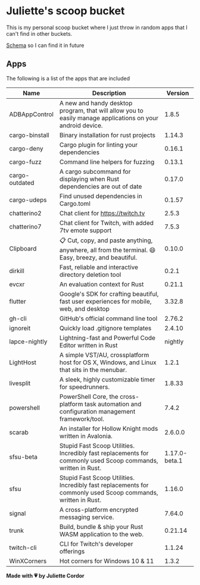 # Juliette's scoop bucket

This is my personal scoop bucket where I just throw in random apps that I can't find in other buckets.

[Schema](https://raw.githubusercontent.com/ScoopInstaller/Scoop/master/schema.json) so I can find it in future

## Apps

The following is a list of the apps that are included

| Name       | Description       | Version       |
| ---------- | ----------------- | ------------- |
|ADBAppControl|A new and handy desktop program, that will allow you to easily manage applications on your android device.|1.8.5|
|cargo-binstall|Binary installation for rust projects|1.14.3|
|cargo-deny|Cargo plugin for linting your dependencies|0.16.1|
|cargo-fuzz|Command line helpers for fuzzing|0.13.1|
|cargo-outdated|A cargo subcommand for displaying when Rust dependencies are out of date|0.17.0|
|cargo-udeps|Find unused dependencies in Cargo.toml|0.1.57|
|chatterino2|Chat client for https://twitch.tv |2.5.3|
|chatterino7|Chat client for Twitch, with added 7tv emote support|7.5.3|
|Clipboard|📋 Cut, copy, and paste anything, anywhere, all from the terminal. 😄 Easy, breezy, and beautiful.|0.10.0|
|dirkill|Fast, reliable and interactive directory deletion tool|0.2.1|
|evcxr|An evaluation context for Rust|0.21.1|
|flutter|Google's SDK for crafting beautiful, fast user experiences for mobile, web, and desktop|3.32.8|
|gh-cli|GitHub's official command line tool|2.76.2|
|ignoreit|Quickly load .gitignore templates|2.4.10|
|lapce-nightly|Lightning-fast and Powerful Code Editor written in Rust|nightly|
|LightHost|A simple VST/AU, crossplatform host for OS X, Windows, and Linux that sits in the menubar.|1.2.1|
|livesplit|A sleek, highly customizable timer for speedrunners.|1.8.33|
|powershell|PowerShell Core, the cross-platform task automation and configuration management framework/tool.|7.4.2|
|scarab|An installer for Hollow Knight mods written in Avalonia.|2.6.0.0|
|sfsu-beta|Stupid Fast Scoop Utilities. Incredibly fast replacements for commonly used Scoop commands, written in Rust.|1.17.0-beta.1|
|sfsu|Stupid Fast Scoop Utilities. Incredibly fast replacements for commonly used Scoop commands, written in Rust.|1.16.0|
|signal|A cross-platform encrypted messaging service.|7.64.0|
|trunk|Build, bundle & ship your Rust WASM application to the web. |0.21.14|
|twitch-cli|CLI for Twitch's developer offerings|1.1.24|
|WinXCorners|Hot corners for Windows 10 & 11|1.3.2|


**Made with 💗 by Juliette Cordor**
